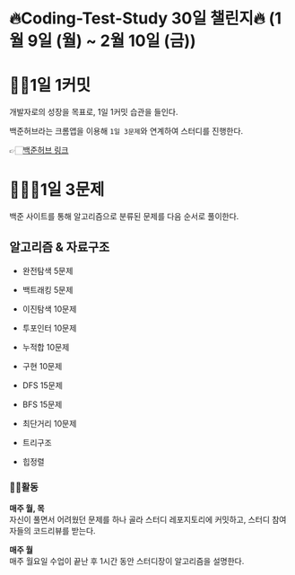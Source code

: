 # 🔥Coding-Test-Study 30일 챌린지🔥 (1월 9일 (월) ~ 2월 10일 (금))

# 👨‍💻1일 1커밋

개발자로의 성장을 목표로, 1일 1커밋 습관을 들인다.

백준허브라는 크롬앱을 이용해 `1일 3문제`와 연계하여 스터디를 진행한다.

👉🏻[백준허브 링크](https://url.kr/ghrb26)

# 🧑🏻‍💻1일 3문제

백준 사이트를 통해 알고리즘으로 분류된 문제를 다음 순서로 풀이한다.

## 알고리즘 & 자료구조
* 완전탐색 5문제
* 백트래킹 5문제
* 이진탐색 10문제
* 투포인터 10문제

* 누적합 10문제
* 구현 10문제
* DFS 15문제
* BFS 15문제
* 최단거리 10문제

* 트리구조
* 힙정렬

### 🕺🏻활동
**매주 월, 목**  
자신이 풀면서 어려웠던 문제를 하나 골라 스터디 레포지토리에 커밋하고, 스터디 참여자들의 코드리뷰를 받는다.

**매주 월**  
매주 월요일 수업이 끝난 후 1시간 동안 스터디장이 알고리즘을 설명한다.

